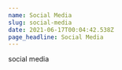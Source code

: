 ```yaml
---
name: Social Media
slug: social-media
date: 2021-06-17T00:04:42.538Z
page_headline: Social Media
---
```


social media
